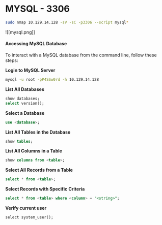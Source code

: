 # MYSQL - 3306

```bash
sudo nmap 10.129.14.128 -sV -sC -p3306 --script mysql*
```

![[mysql.png]]

#### Accessing MySQL Database

To interact with a MySQL database from the command line, follow these steps:

**Login to MySQL Server**

```bash
mysql -u root -pP4SSw0rd -h 10.129.14.128
```

**List All Databases**

```sql
show databases;
select version();
```

**Select a Database**

```sql
use <database>;
```

**List All Tables in the Database**

```sql
show tables;
```

**List All Columns in a Table**

```sql
show columns from <table>; 
```

**Select All Records from a Table**

```sql
select * from <table>; 
```

**Select Records with Specific Criteria**

```sql
select * from <table> where <column> = "<string>";
```

**Verify current user**

```
select system_user();
```